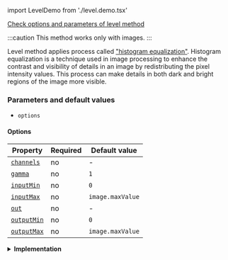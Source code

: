 import LevelDemo from './level.demo.tsx'

[Check options and parameters of level method](https://image-js.github.io/image-js-typescript/classes/Image.html#level 'github.io link')

:::caution
This method works only with images.
:::

Level method applies process called ["histogram equalization"](https://en.wikipedia.org/wiki/Histogram_equalization 'wikipedia link on histogram equalization').
Histogram equalization is a technique used in image processing to enhance the contrast and visibility of details in an image by redistributing the pixel intensity values.
This process can make details in both dark and bright regions of the image more visible.

<LevelDemo />

### Parameters and default values

- `options`

#### Options

| Property                                                                                             | Required | Default value    |
| ---------------------------------------------------------------------------------------------------- | -------- | ---------------- |
| [`channels`](https://image-js.github.io/image-js-typescript/interfaces/LevelOptions.html#channels)   | no       | -                |
| [`gamma`](https://image-js.github.io/image-js-typescript/interfaces/LevelOptions.html#gamma)         | no       | `1`              |
| [`inputMin`](https://image-js.github.io/image-js-typescript/interfaces/LevelOptions.html#inputMin)   | no       | `0`              |
| [`inputMax`](https://image-js.github.io/image-js-typescript/interfaces/LevelOptions.html#inputMax)   | no       | `image.maxValue` |
| [`out`](https://image-js.github.io/image-js-typescript/interfaces/LevelOptions.html#out)             | no       | -                |
| [`outputMin`](https://image-js.github.io/image-js-typescript/interfaces/LevelOptions.html#outputMin) | no       | `0`              |
| [`outputMax`](https://image-js.github.io/image-js-typescript/interfaces/LevelOptions.html#outputMax) | no       | `image.maxValue` |

<details>
<summary><b>Implementation</b></summary>

Here's how level filter is implemented in ImageJS:

_Input border values selection_: The first step is to choose the range of values that the filter must redistribute.

_Output border values selection_: Then the range of output values must be chosen. It is necessary to understand in what output limits should lie pixels that belong to the input values set.

_Calculation of the values_: After getting input and output values each pixel is compared with input values and a ratio is calculated by using formula:

$$
\dfrac{value - inputMin}{inputMax - inputMin}
$$

where $$value$$ is a value of a pixel which is within the input borders. If value is outside of input limits it is equal to maximum input value.
From there the formula is reciprocated to compute new output value.

:::caution
`gamma` option allows choosing the curve by which points will be connected. It uses [Bezier curves](https://en.wikipedia.org/wiki/B%C3%A9zier_curve 'wikipedia link on bezier curves') to manipulate this shape. The bigger the value, the smoother the connection is.
:::

_Setting the values_: After calculating it, the filter replaces the original pixel value with this levelled value. This process is repeated for every pixel in the image, as the window moves over the entire image.

</details>
